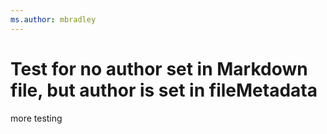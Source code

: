 ```yaml
---
ms.author: mbradley
---
```

# Test for no author set in Markdown file, but author is set in fileMetadata

more testing
